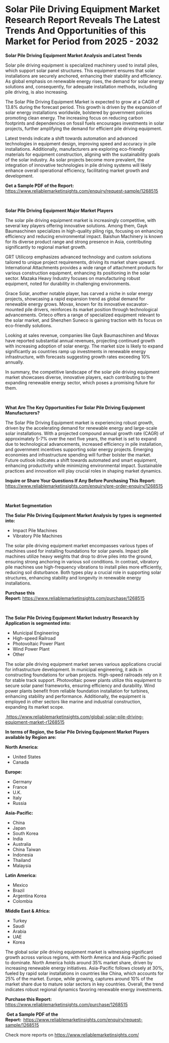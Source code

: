 <p><h1>Solar Pile Driving Equipment Market Research Report Reveals The Latest Trends And Opportunities of this Market for Period from 2025 - 2032</h1></p><p><strong>Solar Pile Driving Equipment Market Analysis and Latest Trends</strong></p>
<p><p>Solar pile driving equipment is specialized machinery used to install piles, which support solar panel structures. This equipment ensures that solar installations are securely anchored, enhancing their stability and efficiency. As global emphasis on renewable energy rises, the demand for solar energy solutions and, consequently, for adequate installation methods, including pile driving, is also increasing.</p><p>The Solar Pile Driving Equipment Market is expected to grow at a CAGR of 13.8% during the forecast period. This growth is driven by the expansion of solar energy installations worldwide, bolstered by government policies promoting clean energy. The increasing focus on reducing carbon footprints and dependencies on fossil fuels encourages investments in solar projects, further amplifying the demand for efficient pile driving equipment. </p><p>Latest trends indicate a shift towards automation and advanced technologies in equipment design, improving speed and accuracy in pile installations. Additionally, manufacturers are exploring eco-friendly materials for equipment construction, aligning with the sustainability goals of the solar industry. As solar projects become more prevalent, the integration of innovative technologies in pile driving systems will likely enhance overall operational efficiency, facilitating market growth and development.</p></p>
<p><strong>Get a Sample PDF of the Report:&nbsp;</strong> <a href="https://www.reliablemarketinsights.com/enquiry/request-sample/1268515?utm_campaign=3295&utm_medium=2&utm_source=Github&utm_content=ia&utm_term=25032025&utm_id=solar-pile-driving-equipment">https://www.reliablemarketinsights.com/enquiry/request-sample/1268515</a></p>
<p>&nbsp;</p>
<p><strong>Solar Pile Driving Equipment Major Market Players</strong></p>
<p><p>The solar pile driving equipment market is increasingly competitive, with several key players offering innovative solutions. Among them, Gayk Baumaschinen specializes in high-quality piling rigs, focusing on enhancing efficiency and reducing environmental impact. Baishun Machinery is known for its diverse product range and strong presence in Asia, contributing significantly to regional market growth.</p><p>GRT Utilicorp emphasizes advanced technology and custom solutions tailored to unique project requirements, driving its market share upward. International Attachments provides a wide range of attachment products for various construction equipment, enhancing its positioning in the solar sector. Mazaka Heavy Industry focuses on manufacturing robust equipment, noted for durability in challenging environments.</p><p>Grace Solar, another notable player, has carved a niche in solar energy projects, showcasing a rapid expansion trend as global demand for renewable energy grows. Movax, known for its innovative excavator-mounted pile drivers, reinforces its market position through technological advancements. Orteco offers a range of specialized equipment relevant to the solar market, and Shenzhen Suneco is gaining traction with its focus on eco-friendly solutions.</p><p>Looking at sales revenue, companies like Gayk Baumaschinen and Movax have reported substantial annual revenues, projecting continued growth with increasing adoption of solar energy. The market size is likely to expand significantly as countries ramp up investments in renewable energy infrastructure, with forecasts suggesting growth rates exceeding 10% annually.</p><p>In summary, the competitive landscape of the solar pile driving equipment market showcases diverse, innovative players, each contributing to the expanding renewable energy sector, which poses a promising future for them.</p></p>
<p>&nbsp;</p>
<p><strong>What Are The Key Opportunities For Solar Pile Driving Equipment Manufacturers?</strong></p>
<p><p>The Solar Pile Driving Equipment market is experiencing robust growth, driven by the accelerating demand for renewable energy and large-scale solar installations. With a projected compound annual growth rate (CAGR) of approximately 5-7% over the next five years, the market is set to expand due to technological advancements, increased efficiency in pile installation, and government incentives supporting solar energy projects. Emerging economies and infrastructure spending will further bolster the market. Future outlook indicates a shift towards automated and smart equipment, enhancing productivity while minimizing environmental impact. Sustainable practices and innovation will play crucial roles in shaping market dynamics.</p></p>
<p><strong>Inquire or Share Your Questions If Any Before Purchasing This Report:</strong> <a href="https://www.reliablemarketinsights.com/enquiry/pre-order-enquiry/1268515?utm_campaign=3295&utm_medium=2&utm_source=Github&utm_content=ia&utm_term=25032025&utm_id=solar-pile-driving-equipment">https://www.reliablemarketinsights.com/enquiry/pre-order-enquiry/1268515</a></p>
<p>&nbsp;</p>
<p><strong>Market Segmentation</strong></p>
<p><strong>The Solar Pile Driving Equipment Market Analysis by types is segmented into:</strong></p>
<p><ul><li>Impact Pile Machines</li><li>Vibratory Pile Machines</li></ul></p>
<p><p>The solar pile driving equipment market encompasses various types of machines used for installing foundations for solar panels. Impact pile machines utilize heavy weights that drop to drive piles into the ground, ensuring strong anchoring in various soil conditions. In contrast, vibratory pile machines use high-frequency vibrations to install piles more efficiently, reducing soil disturbance. Both types play a crucial role in supporting solar structures, enhancing stability and longevity in renewable energy installations.</p></p>
<p><strong>Purchase this Report:&nbsp;</strong><a href="https://www.reliablemarketinsights.com/purchase/1268515?utm_campaign=3295&utm_medium=2&utm_source=Github&utm_content=ia&utm_term=25032025&utm_id=solar-pile-driving-equipment">https://www.reliablemarketinsights.com/purchase/1268515</a></p>
<p>&nbsp;</p>
<p><strong>The Solar Pile Driving Equipment Market Industry Research by Application is segmented into:</strong></p>
<p><ul><li>Municipal Engineering</li><li>High-speed Railroad</li><li>Photovoltaic Power Plant</li><li>Wind Power Plant</li><li>Other</li></ul></p>
<p><p>The solar pile driving equipment market serves various applications crucial for infrastructure development. In municipal engineering, it aids in constructing foundations for urban projects. High-speed railroads rely on it for stable track support. Photovoltaic power plants utilize this equipment to secure solar panel frameworks, ensuring efficiency and durability. Wind power plants benefit from reliable foundation installation for turbines, enhancing stability and performance. Additionally, the equipment is employed in other sectors like marine and industrial construction, expanding its market scope.</p></p>
<p><a href="https://www.reliablemarketinsights.com/global-solar-pile-driving-equipment-market-r1268515?utm_campaign=3295&utm_medium=2&utm_source=Github&utm_content=ia&utm_term=25032025&utm_id=solar-pile-driving-equipment">&nbsp;https://www.reliablemarketinsights.com/global-solar-pile-driving-equipment-market-r1268515</a></p>
<p><strong>In terms of Region, the Solar Pile Driving Equipment Market Players available by Region are:</strong></p>
<p>
    <p> <strong> North America: </strong>
        <ul>
            <li>United States</li>
            <li>Canada</li>
        </ul>
        </p> 
    <p> <strong> Europe: </strong>
        <ul>
            <li>Germany</li>
            <li>France</li>
            <li>U.K.</li>
            <li>Italy</li>
            <li>Russia</li>
        </ul>
        </p> 
    <p> <strong> Asia-Pacific: </strong>
        <ul>
            <li>China</li>
            <li>Japan</li>
            <li>South Korea</li>
            <li>India</li>
            <li>Australia</li>
            <li>China Taiwan</li>
            <li>Indonesia</li>
            <li>Thailand</li>
            <li>Malaysia</li>
        </ul>
        </p> 
    <p> <strong> Latin America: </strong>
        <ul>
            <li>Mexico</li>
            <li>Brazil</li>
            <li>Argentina Korea</li>
            <li>Colombia</li>
        </ul>
        </p> 
    <p> <strong> Middle East & Africa: </strong>
        <ul>
            <li>Turkey</li>
            <li>Saudi</li>
            <li>Arabia</li>
            <li>UAE</li>
            <li>Korea</li>
        </ul>
    </p>
    </p>
<p><p>The global solar pile driving equipment market is witnessing significant growth across various regions, with North America and Asia-Pacific poised to dominate. North America holds around 35% market share, driven by increasing renewable energy initiatives. Asia-Pacific follows closely at 30%, fueled by rapid solar installations in countries like China, which accounts for 25% of the market. Europe, while growing, captures around 10% of the market share due to mature solar sectors in key countries. Overall, the trend indicates robust regional dynamics favoring renewable energy investments.</p></p>
<p><strong>Purchase this Report: </strong><a href="https://www.reliablemarketinsights.com/purchase/1268515?utm_campaign=3295&utm_medium=2&utm_source=Github&utm_content=ia&utm_term=25032025&utm_id=solar-pile-driving-equipment">https://www.reliablemarketinsights.com/purchase/1268515</a></p>
<p>&nbsp;<strong>Get a Sample PDF of the Report:&nbsp;&nbsp;</strong><a href="https://www.reliablemarketinsights.com/enquiry/request-sample/1268515?utm_campaign=3295&utm_medium=2&utm_source=Github&utm_content=ia&utm_term=25032025&utm_id=solar-pile-driving-equipment">https://www.reliablemarketinsights.com/enquiry/request-sample/1268515</a></p>
<p><strong></strong></p>
<p>Check more reports on <a href="https://www.reliablemarketinsights.com/?utm_campaign=3295&utm_medium=2&utm_source=Github&utm_content=ia&utm_term=25032025&utm_id=solar-pile-driving-equipment">https://www.reliablemarketinsights.com/</a></p>